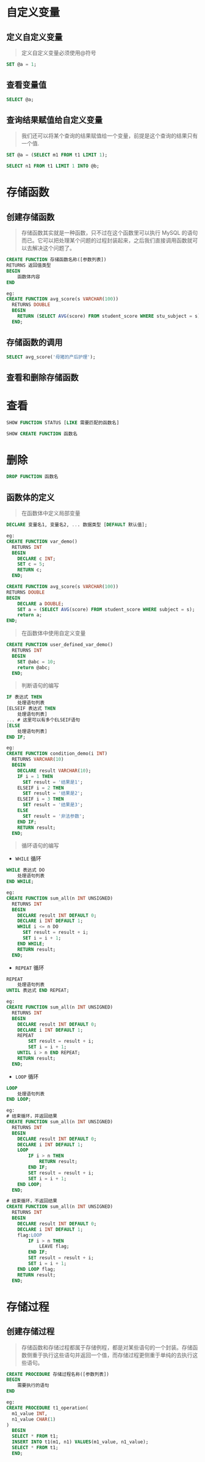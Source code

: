 # 自定义变量

## 定义自定义变量

> 定义自定义变量必须使用@符号

```sql
SET @a = 1;
```

## 查看变量值

```sql
SELECT @a;
```

## 查询结果赋值给自定义变量

> 我们还可以将某个查询的结果赋值给一个变量，前提是这个查询的结果只有一个值.

```sql
SET @a = (SELECT m1 FROM t1 LIMIT 1);

SELECT n1 FROM t1 LIMIT 1 INTO @b;
```

# 存储函数

## 创建存储函数

> 存储函数其实就是一种函数，只不过在这个函数里可以执行 MySQL 的语句而已。它可以把处理某个问题的过程封装起来，之后我们直接调用函数就可以去解决这个问题了。

```sql
CREATE FUNCTION 存储函数名称([参数列表])
RETURNS 返回值类型
BEGIN
    函数体内容
END

eg:
CREATE FUNCTION avg_score(s VARCHAR(100))
  RETURNS DOUBLE
  BEGIN
    RETURN (SELECT AVG(score) FROM student_score WHERE stu_subject = s);
  END;
```

## 存储函数的调用

```sql
SELECT avg_score('母猪的产后护理');
```

## 查看和删除存储函数

# 查看

```sql
SHOW FUNCTION STATUS [LIKE 需要匹配的函数名]

SHOW CREATE FUNCTION 函数名
```

# 删除

```sql
DROP FUNCTION 函数名
```

## 函数体的定义

> 在函数体中定义局部变量

```sql
DECLARE 变量名1, 变量名2, ... 数据类型 [DEFAULT 默认值];

eg:
CREATE FUNCTION var_demo()
  RETURNS INT
  BEGIN
    DECLARE c INT;
    SET c = 5;
    RETURN c;
  END;

CREATE FUNCTION avg_score(s VARCHAR(100))
RETURNS DOUBLE
BEGIN
    DECLARE a DOUBLE;
    SET a = (SELECT AVG(score) FROM student_score WHERE subject = s);
    return a;
END;
```

> 在函数体中使用自定义变量

```sql
CREATE FUNCTION user_defined_var_demo()
  RETURNS INT
  BEGIN
    SET @abc = 10;
    return @abc;
  END;
```

> 判断语句的编写

```sql
IF 表达式 THEN
    处理语句列表
[ELSEIF 表达式 THEN
    处理语句列表]
... # 这里可以有多个ELSEIF语句
[ELSE
    处理语句列表]
END IF;

eg:
CREATE FUNCTION condition_demo(i INT)
  RETURNS VARCHAR(10)
  BEGIN
    DECLARE result VARCHAR(10);
    IF i = 1 THEN
      SET result = '结果是1';
    ELSEIF i = 2 THEN
      SET result = '结果是2';
    ELSEIF i = 3 THEN
      SET result = '结果是3';
    ELSE
      SET result = '非法参数';
    END IF;
    RETURN result;
  END;
```

> 循环语句的编写

- `WHILE` 循环

```sql
WHILE 表达式 DO
    处理语句列表
END WHILE;

eg:
CREATE FUNCTION sum_all(n INT UNSIGNED)
  RETURNS INT
  BEGIN
    DECLARE result INT DEFAULT 0;
    DECLARE i INT DEFAULT 1;
    WHILE i <= n DO
      SET result = result + i;
      SET i = i + 1;
    END WHILE;
    RETURN result;
  END;
```

- `REPEAT` 循环

```sql
REPEAT
    处理语句列表
UNTIL 表达式 END REPEAT;

eg:
CREATE FUNCTION sum_all(n INT UNSIGNED)
  RETURNS INT
  BEGIN
    DECLARE result INT DEFAULT 0;
    DECLARE i INT DEFAULT 1;
    REPEAT
        SET result = result + i;
        SET i = i + 1;
    UNTIL i > n END REPEAT;
    RETURN result;
  END;
```

- `LOOP` 循环

```sql
LOOP
    处理语句列表
END LOOP;

eg:
# 结束循环，并返回结果
CREATE FUNCTION sum_all(n INT UNSIGNED)
  RETURNS INT
  BEGIN
    DECLARE result INT DEFAULT 0;
    DECLARE i INT DEFAULT 1;
    LOOP
        IF i > n THEN
            RETURN result;
        END IF;
        SET result = result + i;
        SET i = i + 1;
    END LOOP;
  END;

# 结束循环，不返回结果
CREATE FUNCTION sum_all(n INT UNSIGNED)
  RETURNS INT
  BEGIN
    DECLARE result INT DEFAULT 0;
    DECLARE i INT DEFAULT 1;
    flag:LOOP
        IF i > n THEN
            LEAVE flag;
        END IF;
        SET result = result + i;
        SET i = i + 1;
    END LOOP flag;
    RETURN result;
  END;
```

# 存储过程

## 创建存储过程

> 存储函数和存储过程都属于存储例程，都是对某些语句的一个封装。存储函数侧重于执行这些语句并返回一个值，而存储过程更侧重于单纯的去执行这些语句。

```sql
CREATE PROCEDURE 存储过程名称([参数列表])
BEGIN
    需要执行的语句
END

eg:
CREATE PROCEDURE t1_operation(
  m1_value INT,
  n1_value CHAR(1)
)
  BEGIN
  SELECT * FROM t1;
  INSERT INTO t1(m1, n1) VALUES(m1_value, n1_value);
  SELECT * FROM t1;
  END;
```
